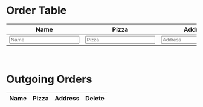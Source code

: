 <!DOCTYPE html>
<html>
<head>
  <title>Pizza Order</title>
</head>
<body>
  <h1>Order Table</h1>
  <table class="Ptable">
    <thead>
      <tr>
        <th>Name</th>
        <th>Pizza</th>
        <th>Address</th>
        <th>Order</th>
        <th>Update</th>
      </tr>
    </thead>
    <tbody>
      <tr>
        <td><input id="name" placeholder="Name"></td>
        <td><input id="pizza" placeholder="Pizza"></td>
        <td><input id="address" placeholder="Address"></td>
        <td><button onclick="addOrder()">Order</button></td>
        <td><button onclick="updateOrder()">Update</button></td>
      </tr>
    </tbody>
  </table>

  <br>

  <h1>Outgoing Orders</h1>

  <table class="Ptable">
    <thead>
      <tr>
        <th>Name</th>
        <th>Pizza</th>
        <th>Address</th>
        <th>Delete</th>
      </tr>
    </thead>
    <tbody id="tbody">
    </tbody>
  </table>

  <script src="pizzaFront.js"></script>
</body>
</html>
